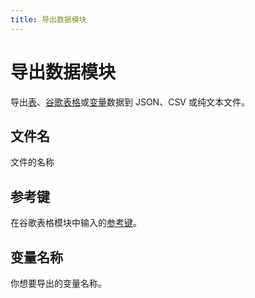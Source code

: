 ```yaml
---
title: 导出数据模块
---
```


# 导出数据模块

导出[表](../workflow/table.md)、[谷歌表格](./google-sheets.md)或[变量](../workflow/variables.md)数据到 JSON、CSV 或纯文本文件。

## 文件名
文件的名称

## 参考键
在谷歌表格模块中输入的[参考键](./google-sheets.html#reference-key)。

## 变量名称
你想要导出的变量名称。